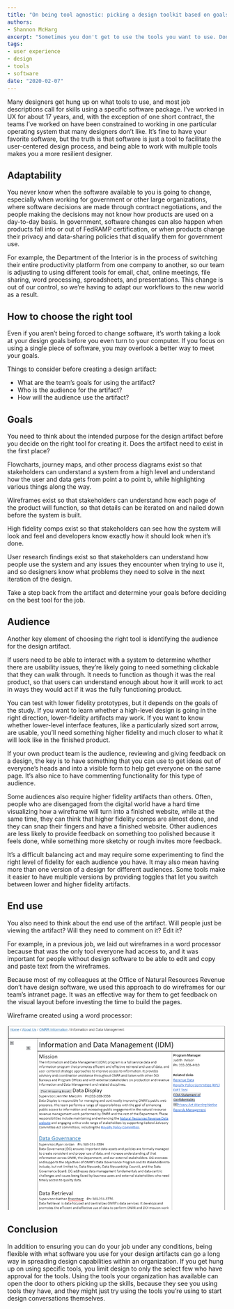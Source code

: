 ```yaml
---
title: "On being tool agnostic: picking a design toolkit based on goals, constraints, and access"
authors:
- Shannon McHarg
excerpt: "Sometimes you don't get to use the tools you want to use. Don't let that stop you from creating effective designs."
tags:
- user experience
- design
- tools
- software
date: "2020-02-07"
---
```

Many designers get hung up on what tools to use, and most job descriptions call for skills using a specific software package.  I’ve worked in UX for about 17 years, and, with the exception of one short contract, the teams I’ve worked on have been constrained to working in one particular operating system that many designers don’t like. It’s fine to have your favorite software, but the truth is that software is just a tool to facilitate the user-centered design process, and being able to work with multiple tools makes you a more resilient designer.

## Adaptability

You never know when the software available to you is going to change, especially when working for government or other large organizations, where software decisions are made through contract negotiations, and the people making the decisions may not know how products are used on a day-to-day basis.  In government, software changes can also happen when products fall into or out of FedRAMP certification, or when products change their privacy and data-sharing policies that disqualify them for government use.  

For example, the Department of the Interior is in the process of switching their entire productivity platform from one company to another, so our team is adjusting to using different tools for email, chat, online meetings, file sharing, word processing, spreadsheets, and presentations. This change is out of our control, so we’re having to adapt our workflows to the new world as a result.  

## How to choose the right tool

Even if you aren’t being forced to change software, it’s worth taking a look at your design goals before you even turn to your computer. If you focus on using a single piece of software, you may overlook a better way to meet your goals.

Things to consider before creating a design artifact:
* What are the team’s goals for using the artifact?
* Who is the audience for the artifact?
* How will the audience use the artifact?

## Goals

You need to think about the intended purpose for the design artifact before you decide on the right tool for creating it. Does the artifact need to exist in the first place?

Flowcharts, journey maps, and other process diagrams exist so that stakeholders can understand a system from a high level and understand how the user and data gets from point a to point b, while highlighting various things along the way.

Wireframes exist so that stakeholders can understand how each page of the product will function, so that details can be iterated on and nailed down before the system is built.

High fidelity comps exist so that stakeholders can see how the system will look and feel and developers know exactly how it should look when it’s done.

User research findings exist so that stakeholders can understand how people use the system and any issues they encounter when trying to use it,  and so designers know what problems they need to solve in the next iteration of the design.

Take a step back from the artifact and determine your goals before deciding on the best tool for the job.

## Audience

Another key element of choosing the right tool is identifying the audience for the design artifact.

If users need to be able to interact with a system to determine whether there are usability issues, they’re likely going to need something clickable that they can walk through. It needs to function as though it was the real product, so that users can understand enough about how it will work to act in ways they would act if it was the fully functioning product.  

You can test with lower fidelity prototypes, but it depends on the goals of the study. If you want to learn whether a high-level design is going in the right direction, lower-fidelity artifacts may work. If you want to know whether lower-level interface features, like a particularly sized sort arrow, are usable, you’ll need something higher fidelity and much closer to what it will look like in the finished product.

If your own product team is the audience, reviewing and giving feedback on a design, the key is to have something that you can use to get ideas out of everyone’s heads and into a visible form to help get everyone on the same page.  It’s also nice to have commenting functionality for this type of audience.

Some audiences also require higher fidelity artifacts than others. Often, people who are disengaged from the digital world have a hard time visualizing how a wireframe will turn into a finished website, while at the same time, they can think that higher fidelity comps are almost done, and they can snap their fingers and have a finished website. Other audiences are less likely to provide feedback on something too polished because it feels done, while something more sketchy or rough invites more feedback.

It’s a difficult balancing act and may require some experimenting to find the right level of fidelity for each audience you have. It may also mean having more than one version of a design for different audiences.  Some tools make it easier to have multiple versions by providing toggles that let you switch between lower and higher fidelity artifacts.

## End use

You also need to think about the end use of the artifact. Will people just be viewing the artifact? Will they need to comment on it? Edit it?

For example, in a previous job, we laid out wireframes in a word processor because that was the only tool everyone had access to, and it was important for people without design software to be able to edit and copy and paste text from the wireframes.   

Because most of my colleagues at the Office of Natural Resources Revenue don’t have design software, we used this approach to do wireframes for our team’s intranet page. It was an effective way for them to get feedback on the visual layout before investing the time to build the pages.

Wireframe created using a word processor:

![Wireframe created in a word processor, with breadcrumb navigation at top, title of Information and Data Management, and sections for mission, data display, data governance, and data retrieval in the main column, with a right column containing contact information and related links](./Wireframe.png)

## Conclusion

In addition to ensuring you can do your job under any conditions, being flexible with what software you use for your design artifacts can go a long way in spreading design capabilities within an organization. If you get hung up on using specific tools, you limit design to only the select few who have approval for the tools. Using the tools your organization has available can open the door to others picking up the skills, because they see you using tools they have, and they might just try using the tools you’re using to start design conversations themselves.
